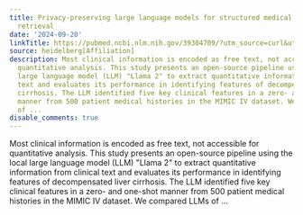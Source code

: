 ```yaml
---
title: Privacy-preserving large language models for structured medical information
  retrieval
date: '2024-09-20'
linkTitle: https://pubmed.ncbi.nlm.nih.gov/39304709/?utm_source=curl&utm_medium=rss&utm_campaign=pubmed-2&utm_content=1FakS-2QOkCT8HsMOQP1bCRQ4YzyumYOmxmF0moLsQ3dFB1E9V&fc=20220326224207&ff=20240921200343&v=2.18.0.post9+e462414
source: heidelberg[Affiliation]
description: Most clinical information is encoded as free text, not accessible for
  quantitative analysis. This study presents an open-source pipeline using the local
  large language model (LLM) "Llama 2" to extract quantitative information from clinical
  text and evaluates its performance in identifying features of decompensated liver
  cirrhosis. The LLM identified five key clinical features in a zero- and one-shot
  manner from 500 patient medical histories in the MIMIC IV dataset. We compared LLMs
  of ...
disable_comments: true
---
```

Most clinical information is encoded as free text, not accessible for quantitative analysis. This study presents an open-source pipeline using the local large language model (LLM) "Llama 2" to extract quantitative information from clinical text and evaluates its performance in identifying features of decompensated liver cirrhosis. The LLM identified five key clinical features in a zero- and one-shot manner from 500 patient medical histories in the MIMIC IV dataset. We compared LLMs of ...